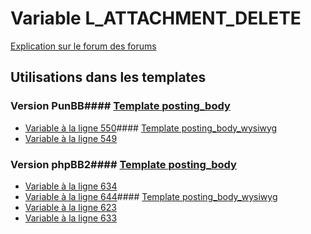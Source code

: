 # Variable L_ATTACHMENT_DELETE
[Explication sur le forum des forums](http://forum.forumactif.com/t294113-listing-des-variables#L_ATTACHMENT_DELETE)
## Utilisations dans les templates
### Version PunBB#### [Template posting_body](punbb/posting_body.md)
* [Variable à la ligne 550](../punbb/posting_body.tpl#L550)#### [Template posting_body_wysiwyg](punbb/posting_body_wysiwyg.md)
* [Variable à la ligne 549](../punbb/posting_body_wysiwyg.tpl#L549)
### Version phpBB2#### [Template posting_body](subsilver/posting_body.md)
* [Variable à la ligne 634](../subsilver/posting_body.tpl#L634)
* [Variable à la ligne 644](../subsilver/posting_body.tpl#L644)#### [Template posting_body_wysiwyg](subsilver/posting_body_wysiwyg.md)
* [Variable à la ligne 623](../subsilver/posting_body_wysiwyg.tpl#L623)
* [Variable à la ligne 633](../subsilver/posting_body_wysiwyg.tpl#L633)